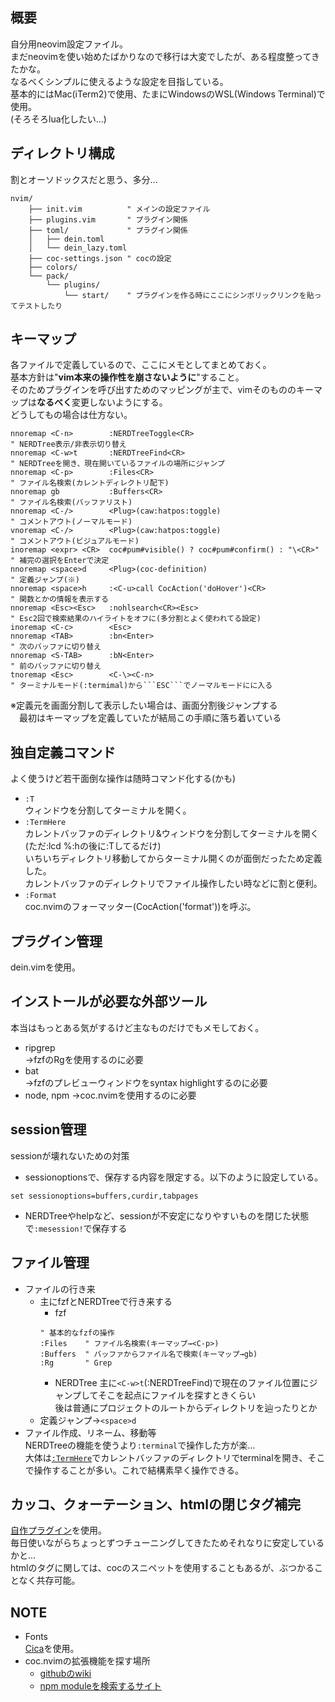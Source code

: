 ## 概要
自分用neovim設定ファイル。  
まだneovimを使い始めたばかりなので移行は大変でしたが、ある程度整ってきたかな。  
なるべくシンプルに使えるような設定を目指している。  
基本的にはMac(iTerm2)で使用、たまにWindowsのWSL(Windows Terminal)で使用。  
(そろそろlua化したい...)

## ディレクトリ構成
割とオーソドックスだと思う、多分...
```
nvim/
    ├── init.vim          " メインの設定ファイル
    ├── plugins.vim       " プラグイン関係
    ├── toml/             " プラグイン関係
    │   ├── dein.toml
    │   └── dein_lazy.toml
    ├── coc-settings.json " cocの設定
    ├── colors/
    └── pack/
        └── plugins/
            └── start/    " プラグインを作る時にここにシンボリックリンクを貼ってテストしたり
```

## キーマップ
各ファイルで定義しているので、ここにメモとしてまとめておく。  
基本方針は"**vim本来の操作性を崩さないように**"すること。  
そのためプラグインを呼び出すためのマッピングが主で、vimそのもののキーマップは**なるべく**変更しないようにする。  
どうしてもの場合は仕方ない。
```vim
nnoremap <C-n>        :NERDTreeToggle<CR>                                  " NERDTree表示/非表示切り替え
nnoremap <C-w>t       :NERDTreeFind<CR>                                    " NERDTreeを開き、現在開いているファイルの場所にジャンプ
nnoremap <C-p>        :Files<CR>                                           " ファイル名検索(カレントディレクトリ配下)
nnoremap gb           :Buffers<CR>                                         " ファイル名検索(バッファリスト)
nnoremap <C-/>        <Plug>(caw:hatpos:toggle)                            " コメントアウト(ノーマルモード)
vnoremap <C-/>        <Plug>(caw:hatpos:toggle)                            " コメントアウト(ビジュアルモード)
inoremap <expr> <CR>  coc#pum#visible() ? coc#pum#confirm() : "\<CR>"      " 補完の選択をEnterで決定
nnoremap <space>d     <Plug>(coc-definition)                               " 定義ジャンプ(※)
nnoremap <space>h     :<C-u>call CocAction('doHover')<CR>                  " 関数とかの情報を表示する
nnoremap <Esc><Esc>   :nohlsearch<CR><Esc>                                 " Esc2回で検索結果のハイライトをオフに(多分割とよく使われてる設定)
inoremap <C-c>        <Esc>
nnoremap <TAB>        :bn<Enter>                                           " 次のバッファに切り替え
nnoremap <S-TAB>      :bN<Enter>                                           " 前のバッファに切り替え
tnoremap <Esc>        <C-\><C-n>                                           " ターミナルモード(:termimal)から```ESC```でノーマルモードにに入る
```
※定義元を画面分割して表示したい場合は、画面分割後ジャンプする  
　最初はキーマップを定義していたが結局この手順に落ち着いている

<a id="user-command"></a>
## 独自定義コマンド
よく使うけど若干面倒な操作は随時コマンド化する(かも)
- ```:T```  
ウィンドウを分割してターミナルを開く。
- ```:TermHere```  
カレントバッファのディレクトリ&ウィンドウを分割してターミナルを開く(ただ:lcd %:hの後に:Tしてるだけ)  
いちいちディレクトリ移動してからターミナル開くのが面倒だったため定義した。  
カレントバッファのディレクトリでファイル操作したい時などに割と便利。
- ```:Format```  
coc.nvimのフォーマッター(CocAction('format'))を呼ぶ。

## プラグイン管理
dein.vimを使用。

## インストールが必要な外部ツール
本当はもっとある気がするけど主なものだけでもメモしておく。
- ripgrep  
→fzfのRgを使用するのに必要
- bat  
→fzfのプレビューウィンドウをsyntax highlightするのに必要
- node, npm
→coc.nvimを使用するのに必要

## session管理
sessionが壊れないための対策
- sessionoptionsで、保存する内容を限定する。以下のように設定している。
```vim
set sessionoptions=buffers,curdir,tabpages
```
- NERDTreeやhelpなど、sessionが不安定になりやすいものを閉じた状態で```:mesession!```で保存する

## ファイル管理
- ファイルの行き来
  - 主にfzfとNERDTreeで行き来する
    - fzf
    ```vim
    " 基本的なfzfの操作
    :Files    " ファイル名検索(キーマップ→<C-p>)
    :Buffers  " バッファからファイル名で検索(キーマップ→gb)
    :Rg       " Grep
    ```
    - NERDTree
    主に```<C-w>t```(:NERDTreeFind)で現在のファイル位置にジャンプしてそこを起点にファイルを探すときくらい  
    後は普通にプロジェクトのルートからディレクトリを辿ったりとか
  - 定義ジャンプ→```<space>d```
- ファイル作成、リネーム、移動等  
NERDTreeの機能を使うより```:terminal```で操作した方が楽...  
大体は[```:TermHere```](#user-command)でカレントバッファのディレクトリでterminalを開き、そこで操作することが多い。これで結構素早く操作できる。

## カッコ、クォーテーション、htmlの閉じタグ補完
[自作プラグイン](https://github.com/ukiuki-engineer/vim-autoclose)を使用。  
毎日使いながらちょっとずつチューニングしてきたためそれなりに安定しているかと...  
htmlのタグに関しては、cocのスニペットを使用することもあるが、ぶつかることなく共存可能。

## NOTE
- Fonts  
[Cica](https://github.com/miiton/Cica/releases/download/v5.0.3/Cica_v5.0.3.zip)を使用。
- coc.nvimの拡張機能を探す場所
  - [githubのwiki](https://github.com/neoclide/coc.nvim/wiki/Using-coc-extensions#implemented-coc-extensions)
  - [npm moduleを検索するサイト](https://www.npmjs.com/search?q=keywords%3Acoc.nvim)
